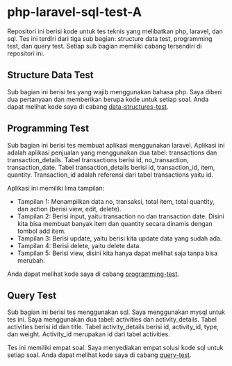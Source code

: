 # php-laravel-sql-test-A

Repositori ini berisi kode untuk tes teknis yang melibatkan php, laravel, dan sql. Tes ini terdiri dari tiga sub bagian: structure data test, programming test, dan query test. Setiap sub bagian memiliki cabang tersendiri di repositori ini.

## Structure Data Test

Sub bagian ini berisi tes yang wajib menggunakan bahasa php. Saya diberi dua pertanyaan dan memberikan berupa kode untuk setiap soal. Anda dapat melihat kode saya di cabang [data-structures-test](https://github.com/agisx/php-laravel-sql-test-A/tree/data-structures-test).

## Programming Test

Sub bagian ini berisi tes membuat aplikasi menggunakan laravel. Aplikasi ini adalah aplikasi penjualan yang menggunakan dua tabel: transactions dan transaction_details. Tabel transactions berisi id, no_transaction, transaction_date. Tabel transaction_details berisi id, transaction_id, item, quantity. Transaction_id adalah referensi dari tabel transactions yaitu id.

Aplikasi ini memiliki lima tampilan:

- Tampilan 1: Menampilkan data no, transaksi, total item, total quantity, dan action (berisi view, edit, delete).
- Tampilan 2: Berisi input, yaitu transaction no dan transaction date. Disini kita bisa membuat banyak item dan quantity secara dinamis dengan tombol add item.
- Tampilan 3: Berisi update, yaitu berisi kita update data yang sudah ada.
- Tampilan 4: Berisi delete, yaitu delete data.
- Tampilan 5: Berisi view, disini kita hanya dapat melihat saja tanpa bisa merubah.

Anda dapat melihat kode saya di cabang [programming-test](https://github.com/agisx/php-laravel-sql-test-A/tree/programming-test).

## Query Test

Sub bagian ini berisi tes menggunakan sql. Saya menggunakan mysql untuk tes ini. Saya menggunakan dua tabel: activities dan activity_details. Tabel activities berisi id dan title. Tabel activity_details berisi id, activity_id, type, dan weight. Activity_id merupakan id dari tabel activities.

Tes ini memiliki empat soal. Saya menyediakan empat solusi kode sql untuk setiap soal. Anda dapat melihat kode saya di cabang [query-test](https://github.com/agisx/php-laravel-sql-test-A/tree/query-test).
